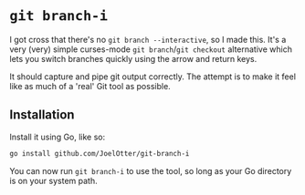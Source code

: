 # `git branch-i`

I got cross that there's no `git branch --interactive`, so I made this. It's a 
very (very) simple curses-mode `git branch`/`git checkout` alternative which
lets you switch branches quickly using the arrow and return keys.

It should capture and pipe git output correctly. The attempt is to make it feel
like as much of a 'real' Git tool as possible.

## Installation

Install it using Go, like so:

```sh
go install github.com/JoelOtter/git-branch-i
```

You can now run `git branch-i` to use the tool, so long as your Go directory is 
on your system path.

